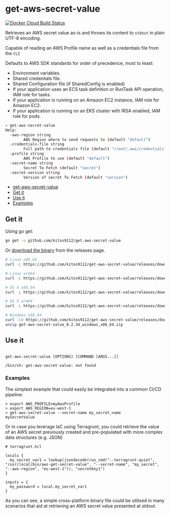 # get-aws-secret-value

[![Docker Cloud Build Status](https://img.shields.io/docker/cloud/build/kitos9112/get-aws-secret-value.svg)](https://hub.docker.com/r/kitos9112/aws_get_secret_value/tags)

Retrieves an AWS secret value as-is and throws its content to `stdout` in plain UTF-8 encoding.

Capable of reading an AWS Profile name as well as a credentials file from the `CLI`

Defaults to AWS SDK standards for order of precedence, most to least:

* Environment variables.
* Shared credentials file.
* Shared Configuration file (if SharedConfig is enabled)
* If your application uses an ECS task definition or RunTask API operation, IAM role for tasks.
* If your application is running on an Amazon EC2 instance, IAM role for Amazon EC2.
* If your application is running on an EKS cluster with IRSA enabled, IAM role for pods.

```bash
> get-aws-secret-value
Help:
  -aws-region string
        AWS Region where to send requests to (default "default")
  -credentials-file string
        Full path to credentials file (default "/root/.aws/credentials")
  -profile string
        AWS Profile to use (default "default")
  -secret-name string
        Secret To Fetch (default "secret")
  -secret-version string
        Version of secret To Fetch (default "version")
```
<!-- TOC -->

* [get-aws-secret-value](#app)
* [Get it](#get-it)
* [Use it](#use-it)
* [Examples](#examples)

<!-- /TOC -->

## Get it

Using go get:

```bash
go get -u github.com/kitos9112/get-aws-secret-value
```

Or [download the binary](https://github.com/kitos9112/get-aws-secret-value/releases/latest) from the releases page.

```bash
# Linux x86_64
curl -L https://github.com/kitos9112/get-aws-secret-value/releases/download/0.2.34/get-aws-secret-value_0.2.34_linux_x86_64.tar.gz | tar xz

# Linux arm64
curl -L https://github.com/kitos9112/get-aws-secret-value/releases/download/0.2.34/get-aws-secret-value_0.2.34_linux_arm64.tar.gz | tar xz

# OS X x86_64
curl -L https://github.com/kitos9112/get-aws-secret-value/releases/download/0.2.34/get-aws-secret-value_0.2.34_osx_x86_64.tar.gz | tar xz

# OS X arm64
curl -L https://github.com/kitos9112/get-aws-secret-value/releases/download/0.2.34/get-aws-secret-value_0.2.34_osx_arm64.tar.gz | tar xz

# Windows x86_64
curl -LO https://github.com/kitos9112/get-aws-secret-value/releases/download/0.2.34/get-aws-secret-value_0.2.34_windows_x86_64.zip
unzip get-aws-secret-value_0.2.34_windows_x86_64.zip
```

## Use it

```text

get-aws-secret-value [OPTIONS] [COMMAND [ARGS...]]

/bin/sh: get-aws-secret-value: not found
```

### Examples

The simplest example that could easily be integrated into a common CI/CD pipeline:

```shell
> export AWS_PROFILE=myAwsProfile
> export AWS_REGION=eu-west-1
> get-aws-secret-value --secret-name my_secret_name
mySecretValue

```

Or in case you leverage IaC using Terragrunt, you could retrieve the value of an AWS secret previously created and pre-populated with more complex data structures (e.g. JSON)

``` hcl
# terragrunt.hcl

locals {
  my_secret_var1 = lookup(jsondecode(run_cmd("--terragrunt-quiet", "/usr/local/bin/aws-get-secret-value", "--secret-name", "my_secret", "--aws-region", "eu-west-1")), "secretKey1")
}

inputs = {
  my_password = local.my_secret_var1
}
```

As you can see, a simple cross-platform binary file could be utilised in many scenarios that aid at retrieving an AWS secret value presented at stdout.

